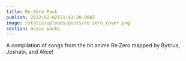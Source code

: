```yaml
---
title: Re:Zero Pack
publish: 2022-02-02T21:43:28.000Z
image: /static/uploads/posts/re-zero_cover.png
section: music-packs
---
```


A compilation of songs from the hit anime Re:Zero mapped by Bytrius, Joshabi, and Alice!

